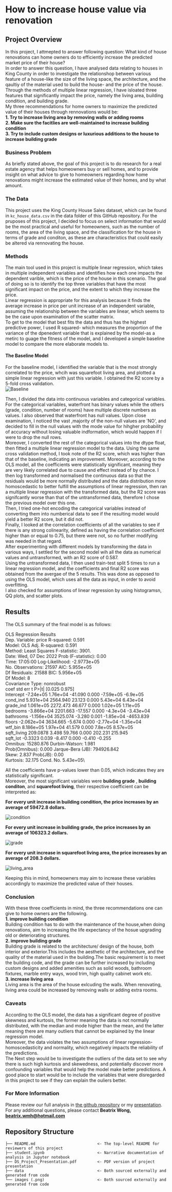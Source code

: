 # How to increase house value via renovation

## Project Overview
In this project, I attmepted to answer following question: What kind of house renovations can home owners do to efficiently increase the predicted market price of their house?\
In order to answer this question, I have analysed data relating to houses in King County in order to investigate the relationshop between various feature of a house-like the size of the living space, the architecture, and the qaultiy of the material used to build the house- and the price of the house. Through the methods of multiple linear regression, I have isloated three features that significantly impact the price, namely the living area, building condition, and building grade.\
My three recommendations for home owners to maximize the predicted value of their houses through rennovations would be:\
**1. Try to increase living area by removing walls or adding rooms**\
**2. Make sure the facitlies are well-maintained to increase building condition**\
**3. Try to include custom designs or luxurious additions to the house to increase building grade**

### Business Problem
As briefly stated above, the goal of this project is to do research for a real estate agency that helps homeowners buy or sell homes, and to provide insight on what advice to give to homeowners regarding how home renovations might increase the estimated value of their homes, and by what amount.

### The Data

This project uses the King County House Sales dataset, which can be found in  `kc_house_data.csv` in the data folder of this GitHub repository. For the pruposes of this project, I decided to focus on select information that would be the most practical and useful for homeowners, such as the number of rooms, the area of the living space, and the classification for the house in terms of grade and conditon, as these are characteristics that could easily be altered via rennovating the house.

### Methods

The main tool used in this project is multiple linear regression, which takes in multiple independent variables and identifies how each one impacts the dependent varible, which is the price of the house in this scenario. The goal of doing so is to identify the top three variables that have the most significant impact on the price, and the extent to which they increase the price.\
Linear regression is appropriate for this analysis because it finds the average increase in price per unit increase of an independent variable, assuming the relationship between the variables are linear, which seems to be the case upon examination of the scatter matrix.\
To get to the model that best fits the data and thus has the highest predictive power, I used R squared- which measures the proportion of the variance of the dpenedent variable that is explained by the model-as a metirc to guage the fitness of the model, and I developed a simple baseline model to compare the more elaborate models to.
#### The Baseline Model
For the baseline model, I identified the variable that is the most strongly correlated to the price, whcih was squarefoot living area, and plotted a simple linear regression with just this variable. I obtained the R2 score by a 5-fold cross validation.\
![Baseline](baseline.png)

Then, I divided the data into continuous variables and categorical variables. For the categorical variables, waterfront has binary values while the others (grade, condition, number of rooms) have multiple discrete numbers as values. I also observed that waterfront has null values. Upon close examination, I noticed the vast ,majority of the non-null values are 'NO', and decided to fill in the null values with the mode value for hihgher probability of accuracy without losing valuable indformation, which would happen if I were to drop the null rows.\
Moreover, I converted the rest of the categorical values into the dtype float, then fitted a multiple linear regression model to the data. Using the same cross validation method, I took note of the R2 score, which was higher than that of the baseline, indicating an improvement. Moreover, according to the OLS model, all the coefficients were statistically significant, meaning they are very likely correlated due to cause and effect instead of by chance.
I then log transformed and normalised the continuous data so that the residuals would be more normally distributed and the data distribution more homoscedastic to better fulfill the assumptions of linear regression, then ran a multiple linear regression with the transformed data, but the R2 score was signifcantly worse than that of the untransformed data, therefore I chose the previous model over this one.\
Then, I tried one-hot encoding the categorical variables instead of converting them into numberical data to see if the resulting model would yield a better R2 score, but it did not.\
Finally, I looked at the correlation coefficients of all the variables to see if there is any strong colinearity, defined as having the correlation coefficient higher than or equal to 0.75, but there were not, so no further modifying was needed in that regard.\
After experimenting with different models by transforming the data in various ways, I settled for the second model wih all the data as numerical values and untransformed, with an R2 score of 0.587.\
Using the untransformed data, I then used train-test split 5 times to run a linear regression model, and the coefficients and final R2 score was obtained from the avergae of the 5 results. This was done as opposed to using the OLS model, which uses all the data as input, in order to avoid overfitting. \
I also checked for assumptions of linear regression by using histogramsn, QQ plots, and scatter plots.

## Results
The OLS summary of the final model is as follows:

OLS Regression Results\
Dep. Variable:	price	R-squared:	0.591\
Model:	OLS	Adj. R-squared:	0.591\
Method:	Least Squares	F-statistic:	3901.\
Date:	Wed, 07 Dec 2022	Prob (F-statistic):	0.00\
Time:	17:05:00	Log-Likelihood:	-2.9773e+05\
No. Observations:	21597	AIC:	5.955e+05\
Df Residuals:	21588	BIC:	5.956e+05\
Df Model:	8		\
Covariance Type:	nonrobust		\
coef	std err	t	P>|t|	[0.025	0.975]\
Intercept	-7.24e+05	1.76e+04	-41.090	0.000	-7.59e+05	-6.9e+05\
cond_ind	5.931e+04	2564.940	23.123	0.000	5.43e+04	6.43e+04\
grade_ind	1.061e+05	2272.473	46.677	0.000	1.02e+05	1.11e+05\
bedrooms	-3.866e+04	2201.663	-17.557	0.000	-4.3e+04	-3.43e+04\
bathrooms	-1.156e+04	3525.074	-3.280	0.001	-1.85e+04	-4653.839\
floors	-2.062e+04	3634.665	-5.674	0.000	-2.77e+04	-1.35e+04\
wtf_bin	8.186e+05	1.97e+04	41.579	0.000	7.8e+05	8.57e+05\
sqft_living	209.0878	3.498	59.766	0.000	202.231	215.945\
sqft_lot	-0.3323	0.039	-8.417	0.000	-0.410	-0.255\
Omnibus:	15280.876	Durbin-Watson:	1.981\
Prob(Omnibus):	0.000	Jarque-Bera (JB):	794926.842\
Skew:	2.837	Prob(JB):	0.00\
Kurtosis:	32.175	Cond. No.	5.43e+05\



All the coefficients have p-values lower than 0.05, which indicates they are statistically significant.\
Moreover, the most significant variables were **building grade** , **building conditon**, and **squarefoot living**, their respective coefficient can be interpreted as:

**For every unit increase in building condition, the price increases by an average of 59472.8 dollars.**

![condition](cond_ind.png)

**For every unit increase in building grade, the price increases by an average of 106323.2 dollars.**

![grade](grade_ind.png)

**For every unit increase in squarefoot living area, the price increases by an average of 208.3 dollars.**

![living_area](sqft_living.png)

<p>Keeping this in mind, homeowners may aim to increase these variables accordingly to maximize the predicted value of their houses.</p>

### Conclusion

With these three coefficients in mind, the three recommendations one can give to home owners are the following.\
**1. improve building condition**\
Building condition has to do with the maintenance of the house,when doing renovations, aim to increasing the life expectancy of the hosue upgrading old or deteriorating structures.\
**2. improve building grade**\
Building grade is related to the architecture/ design of the house, both interior and exterior.This includes the aesthetic of the architecture, and the quality of the material used in the building.The basic requirement is to meet the building code, and the grade can be further increased by including custom designs and added amenities such as solid woods, bathroom fixtures, marble entry ways, wood trim, high quality cabinet work etc.\
**3. increase living area**\
Living area is the area of the house exlcuding the walls. When renovating, living area could be increased by removing walls or adding extra rooms.

### Caveats
According to the OLS model, the data has a significant degree of positive skewness and kurtosis, the former meaning the data is not normally distributed, with the median and mode higher than the mean, and the latter meaning there are many outliers that cannot be explained by the linear regression model.\
Moreover, the data violates the two assumptions of linear regression- homoscedasticity and normality, which negatively impacts the reliability of the predictions.\
The Next step would be to investigate the outliers of the data set to see why there is such high kurtosis and skewedness,
and potentially discover more confounding variables that would help the model make better predictions. A good place to start would be to include the variables that were disregarded in this project to see if they can explain the ouliers better.

### For More Information 
Please review our full analysis in [the github repository](./dsc-phase-2-project-v2-3) or my [presentation](./DS_Project2_Presentation.pdf).\
For any additional questions, please contact **Beatrix Wong, beatrix.wmh@hotmail.com**

## Repository Structure
```
├── README.md                           <- The top-level README for reviewers of this project
├── student.ipynb                       <- Narrative documentation of analysis in Jupyter notebook
├── DS_Project_Presentation.pdf         <- PDF version of project presentation
├── data                                <- Both sourced externally and generated from code
└── images (.png)                       <- Both sourced externally and generated from code
```
